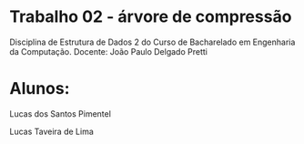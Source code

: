 # Trabalho 02 - árvore de compressão
Disciplina de Estrutura de Dados 2 do Curso de Bacharelado em Engenharia da Computação.
Docente: João Paulo Delgado Pretti

# Alunos:


Lucas dos Santos Pimentel

Lucas Taveira de Lima



